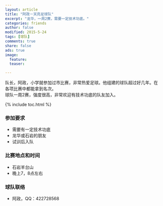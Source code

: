 ```yaml
---
layout: article
title: "阿政－天亮足球队"
excerpt: "龙华，一周2赛，需要一定技术功底。"
categories: friends
author: false
modified: 2015-5-24
tags: [球队]
comments: true
share: false
ads: true
image:
  feature:
  teaser:

---
```


队长，阿政，小学就参加过市比赛，非常热爱足球。他组建的球队超过好几年。在各项比赛中都能拿到名次。  
球队一周2赛，强度很高，非常欢迎有技术功底的队友加入。

{% include toc.html %}

### 参加要求

- 需要有一定技术功底
- 龙华或石岩的朋友
- 试训后入队

### 比赛地点和时间
- 石岩羊台山
- 晚上7，8点左右

### 球队联络
- 阿政，QQ：422728568
